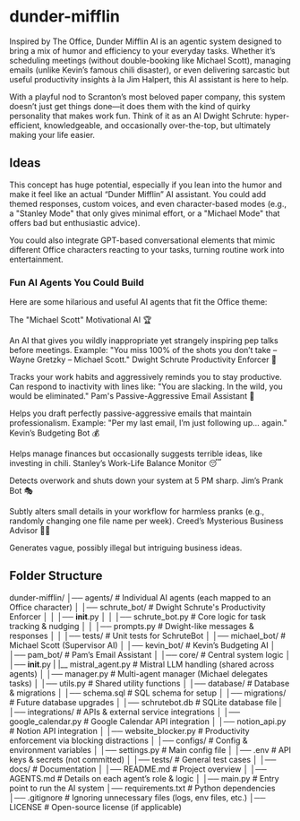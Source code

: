 # dunder-mifflin

Inspired by The Office, Dunder Mifflin AI is an agentic system designed to bring a mix of humor and efficiency to your everyday tasks. 
Whether it’s scheduling meetings (without double-booking like Michael Scott), managing emails (unlike Kevin’s famous chili disaster), or even delivering sarcastic but useful productivity insights à la Jim Halpert,
this AI assistant is here to help.

With a playful nod to Scranton’s most beloved paper company, this system doesn’t just get things done—it does them with the kind of quirky personality that makes work fun. 
Think of it as an AI Dwight Schrute: hyper-efficient, knowledgeable, and occasionally over-the-top, but ultimately making your life easier.

## Ideas
This concept has huge potential, especially if you lean into the humor and make it feel like an actual “Dunder Mifflin” AI assistant. You could add themed responses, custom voices, and even character-based modes (e.g., a "Stanley Mode" that only gives minimal effort, or a "Michael Mode" that offers bad but enthusiastic advice).

You could also integrate GPT-based conversational elements that mimic different Office characters reacting to your tasks, turning routine work into entertainment.

### Fun AI Agents You Could Build
Here are some hilarious and useful AI agents that fit the Office theme:

The "Michael Scott" Motivational AI 🏆

An AI that gives you wildly inappropriate yet strangely inspiring pep talks before meetings.
Example: "You miss 100% of the shots you don’t take – Wayne Gretzky – Michael Scott."
Dwight Schrute Productivity Enforcer 💼

Tracks your work habits and aggressively reminds you to stay productive.
Can respond to inactivity with lines like: "You are slacking. In the wild, you would be eliminated."
Pam's Passive-Aggressive Email Assistant 📧

Helps you draft perfectly passive-aggressive emails that maintain professionalism.
Example: "Per my last email, I’m just following up… again."
Kevin’s Budgeting Bot 💰

Helps manage finances but occasionally suggests terrible ideas, like investing in chili.
Stanley’s Work-Life Balance Monitor 😴

Detects overwork and shuts down your system at 5 PM sharp.
Jim’s Prank Bot 🎭

Subtly alters small details in your workflow for harmless pranks (e.g., randomly changing one file name per week).
Creed’s Mysterious Business Advisor 🕵️‍♂️

Generates vague, possibly illegal but intriguing business ideas.


## Folder Structure

dunder-mifflin/
│── agents/                   # Individual AI agents (each mapped to an Office character)
│   │── schrute_bot/          # Dwight Schrute's Productivity Enforcer
│   │   │── __init__.py
│   │   │── schrute_bot.py    # Core logic for task tracking & nudging
│   │   │── prompts.py        # Dwight-like messages & responses
│   │   │── tests/            # Unit tests for SchruteBot
│   │── michael_bot/          # Michael Scott (Supervisor AI)
│   │── kevin_bot/            # Kevin’s Budgeting AI
│   │── pam_bot/              # Pam’s Email Assistant
│
│── core/                     # Central system logic
│   │── __init__.py
|   |__ mistral_agent.py      # Mistral LLM handling (shared across agents)
│   │── manager.py            # Multi-agent manager (Michael delegates tasks)
│   │── utils.py              # Shared utility functions
│
│── database/                    # Database & migrations
│   │── schema.sql                # SQL schema for setup
│   │── migrations/               # Future database upgrades
│   │── schrutebot.db             # SQLite database file
|
│── integrations/             # APIs & external service integrations
│   │── google_calendar.py    # Google Calendar API integration
│   │── notion_api.py         # Notion API integration
│   │── website_blocker.py    # Productivity enforcement via blocking distractions
│
│── configs/                  # Config & environment variables
│   │── settings.py           # Main config file
│   │── .env                  # API keys & secrets (not committed)
│
│── tests/                    # General test cases
│
│── docs/                     # Documentation
│   │── README.md             # Project overview
│   │── AGENTS.md             # Details on each agent’s role & logic
│
│── main.py                   # Entry point to run the AI system
│── requirements.txt          # Python dependencies
│── .gitignore                # Ignoring unnecessary files (logs, env files, etc.)
│── LICENSE                   # Open-source license (if applicable)

